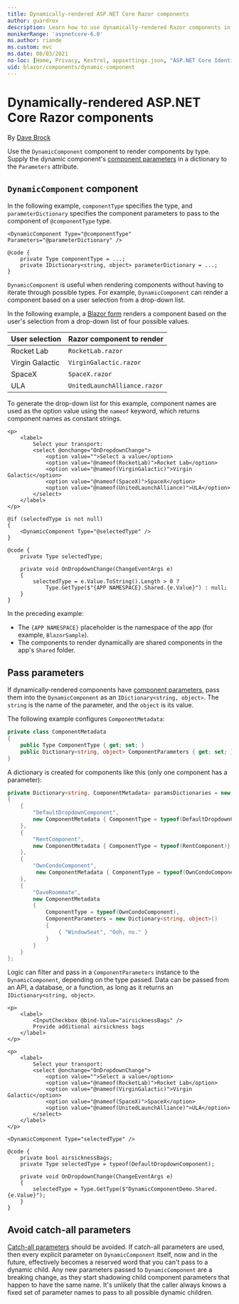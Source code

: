 ```yaml
---
title: Dynamically-rendered ASP.NET Core Razor components
author: guardrex
description: Learn how to use dynamically-rendered Razor components in Blazor apps.
monikerRange: 'aspnetcore-6.0'
ms.author: riande
ms.custom: mvc
ms.date: 08/03/2021
no-loc: [Home, Privacy, Kestrel, appsettings.json, "ASP.NET Core Identity", cookie, Cookie, Blazor, "Blazor Server", "Blazor WebAssembly", "Identity", "Let's Encrypt", Razor, SignalR]
uid: blazor/components/dynamic-component
---
```

# Dynamically-rendered ASP.NET Core Razor components

By [Dave Brock](https://twitter.com/daveabrock)

Use the `DynamicComponent` component to render components by type. Supply the dynamic component's [component parameters](xref:blazor/components/index#component-parameters) in a dictionary to the `Parameters` attribute.

## `DynamicComponent` component

In the following example, `componentType` specifies the type, and `parameterDictionary` specifies the component parameters to pass to the component of `@componentType` type.

```razor
<DynamicComponent Type="@componentType" Parameters="@parameterDictionary" />

@code {
    private Type componentType = ...;
    private IDictionary<string, object> parameterDictionary = ...;
}
```

`DynamicComponent` is useful when rendering components without having to iterate through possible types. For example, `DynamicComponent` can render a component based on a user selection from a drop-down list.

In the following example, a [Blazor form](xref:blazor/forms-validation) renders a component based on the user's selection from a drop-down list of four possible values. 

| User selection  | Razor component to render    |
| --------------- | ---------------------------- |
| Rocket Lab      | `RocketLab.razor`            |
| Virgin Galactic | `VirginGalactic.razor`       |
| SpaceX          | `SpaceX.razor`               |
| ULA             | `UnitedLaunchAlliance.razor` |

To generate the drop-down list for this example, component names are used as the option value using the `nameof` keyword, which returns component names as constant strings.

```razor
<p>
    <label>
        Select your transport:
        <select @onchange="OnDropdownChange">
            <option value="">Select a value</option>
            <option value="@nameof(RocketLab)">Rocket Lab</option>
            <option value="@nameof(VirginGalactic)">Virgin Galactic</option>
            <option value="@nameof(SpaceX)">SpaceX</option>
            <option value="@nameof(UnitedLaunchAlliance)">ULA</option>
        </select>
    </label>
</p>

@if (selectedType is not null)
{
    <DynamicComponent Type="@selectedType" />
}

@code {
    private Type selectedType;

    private void OnDropdownChange(ChangeEventArgs e)
    {
        selectedType = e.Value.ToString().Length > 0 ? 
            Type.GetType($"{APP NAMESPACE}.Shared.{e.Value}") : null;
    }
}
```

In the preceding example:

* The `{APP NAMESPACE}` placeholder is the namespace of the app (for example, `BlazorSample`).
* The components to render dynamically are shared components in the app's `Shared` folder.

## Pass parameters

If dynamically-rendered components have [component parameters](xref:blazor/components/index#component-parameters), pass them into the `DynamicComponent` as an `IDictionary<string, object>`. The `string` is the name of the parameter, and the `object` is its value.

The following example configures `ComponentMetadata`:

```csharp
private class ComponentMetadata
{
    public Type ComponentType { get; set; }
    public Dictionary<string, object> ComponentParameters { get; set; }
}
```

A dictionary is created for components like this (only one component has a parameter):

```csharp
private Dictionary<string, ComponentMetadata> paramsDictionaries = new()
{
    {
        "DefaultDropdownComponent",
        new ComponentMetadata { ComponentType = typeof(DefaultDropdownComponent)}
    },
    {
        "RentComponent",
        new ComponentMetadata { ComponentType = typeof(RentComponent)}
    },
    {
        "OwnCondoComponent",
         new ComponentMetadata { ComponentType = typeof(OwnCondoComponent)}
    },
    {
        "DaveRoommate",
        new ComponentMetadata
        {
            ComponentType = typeof(OwnCondoComponent),
            ComponentParameters = new Dictionary<string, object>()
            {
                { "WindowSeat", "Ooh, no." }
            }
        }
    }
};
```

Logic can filter and pass in a `ComponentParameters` instance to the `DynamicComponent`, depending on the type passed. Data can be passed from an API, a database, or a function, as long as it returns an `IDictionary<string, object>`.

```razor
<p>
    <label>
        <InputCheckbox @bind-Value="airsicknessBags" />
        Provide additional airsickness bags
    </label>
</p>

<p>
    <label>
        Select your transport:
        <select @onchange="OnDropdownChange">
            <option value="">Select a value</option>
            <option value="@nameof(RocketLab)">Rocket Lab</option>
            <option value="@nameof(VirginGalactic)">Virgin Galactic</option>
            <option value="@nameof(SpaceX)">SpaceX</option>
            <option value="@nameof(UnitedLaunchAlliance)">ULA</option>
        </select>
    </label>
</p>

<DynamicComponent Type="selectedType" />

@code {
    private bool airsicknessBags;
    private Type selectedType = typeof(DefaultDropdownComponent);

    private void OnDropdownChange(ChangeEventArgs e)
    {
        selectedType = Type.GetType($"DynamicComponentDemo.Shared.{e.Value}");
    }
}
```

## Avoid catch-all parameters

[Catch-all parameters](xref:blazor/fundamentals/routing#catch-all-route-parameters) should be avoided. If catch-all parameters are used, then every explicit parameter on `DynamicComponent` itself, now and in the future, effectively becomes a reserved word that you can't pass to a dynamic child. Any new parameters passed to `DynamicComponent` are a breaking change, as they start shadowing child component parameters that happen to have the same name. It's unlikely that the caller always knows a fixed set of parameter names to pass to all possible dynamic children.

